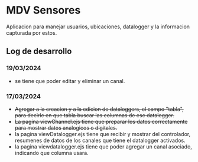 # MDV Sensores
<p>
    Aplicacion para manejar usuarios, ubicaciones, datalogger y la informacion capturada por estos.
</p>

## Log de desarrollo

### 19/03/2024
- se tiene que poder editar y eliminar un canal.

### 17/03/2024
- ~~Agregar a la creacion y a la edicion de dataloggers, el campo "tabla", para decirle en que tabla buscar las columnas de ese datalogger.~~
- ~~La pagina viewChannel.ejs tiene que preparar los datos correctamente para mostrar datos analogicos o digitales.~~
- la pagina viewDatalogger.ejs tiene que recibir y mostrar del controlador, resumenes de datos de los canales que tiene el datalogger activados.
- la pagina viewdatalogger.ejs tiene que poder agregar un canal asociado, indicando que columna usara.


